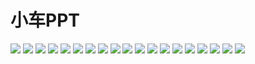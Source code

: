 # 小车PPT

![](幻灯片1.JPG)
![](幻灯片2.JPG)
![](幻灯片3.JPG)
![](幻灯片4.JPG)
![](幻灯片5.JPG)
![](幻灯片6.JPG)
![](幻灯片7.JPG)
![](幻灯片8.JPG)
![](幻灯片9.JPG)
![](幻灯片10.JPG)
![](幻灯片11.JPG)
![](幻灯片12.JPG)
![](幻灯片13.JPG)
![](幻灯片14.JPG)
![](幻灯片15.JPG)
![](幻灯片16.JPG)
![](幻灯片17.JPG)
![](幻灯片18.JPG)
![](幻灯片19.JPG)
